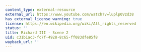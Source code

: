 ```yaml
---
content_type: external-resource
external_url: https://www.youtube.com/watch?v=luplp0Vzd38
has_external_license_warning: true
license: https://en.wikipedia.org/wiki/All_rights_reserved
status: ''
title: Richard III - Scene 2
uid: c31b1ac3-fc7f-4928-8c65-ff083dfe85f8
wayback_url: ''
---
```

